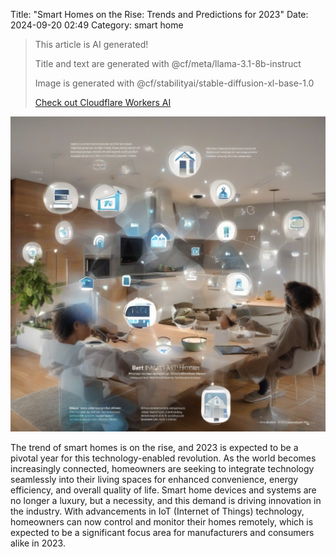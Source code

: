 Title: "Smart Homes on the Rise: Trends and Predictions for 2023"
Date: 2024-09-20 02:49
Category: smart home

> This article is AI generated!
> 
> Title and text are generated with @cf/meta/llama-3.1-8b-instruct
> 
> Image is generated with @cf/stabilityai/stable-diffusion-xl-base-1.0
> 
> [Check out Cloudflare Workers AI](https://developers.cloudflare.com/workers-ai/models/)


![Alt Text](images/2024-09-20-smart-homes-on-the-rise-trends-and-predictions-for-2023.png)

The trend of smart homes is on the rise, and 2023 is expected to be a pivotal year for this technology-enabled revolution. As the world becomes increasingly connected, homeowners are seeking to integrate technology seamlessly into their living spaces for enhanced convenience, energy efficiency, and overall quality of life. Smart home devices and systems are no longer a luxury, but a necessity, and this demand is driving innovation in the industry. With advancements in IoT (Internet of Things) technology, homeowners can now control and monitor their homes remotely, which is expected to be a significant focus area for manufacturers and consumers alike in 2023.
